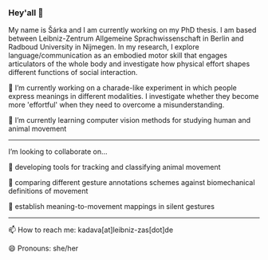 ### Hey'all 👋

My name is Šárka and I am currently working on my PhD thesis. I am based between Leibniz-Zentrum Allgemeine Sprachwissenschaft in Berlin and Radboud University in Nijmegen. In my research, I explore language/communication as an embodied motor skill that engages articulators of the whole body and investigate how physical effort shapes different functions of social interaction.

🔭 I’m currently working on a charade-like experiment in which people express meanings in different modalities. I investigate whether they become more 'effortful' when they need to overcome a misunderstanding.

🌱 I’m currently learning computer vision methods for studying human and animal movement

-------------------------------------------------------------

I’m looking to collaborate on...

🐒 developing tools for tracking and classifying animal movement

💪 comparing different gesture annotations schemes against biomechanical definitions of movement

🤡 establish meaning-to-movement mappings in silent gestures

-------------------------------------------------------------
  
📫 How to reach me: kadava[at]leibniz-zas[dot]de

😄 Pronouns: she/her
